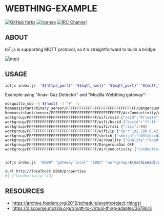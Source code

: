 # WEBTHING-EXAMPLE #

[![GitHub forks](
https://img.shields.io/github/forks/rzr/webthing-example.svg?style=social&label=Fork&maxAge=2592000
)](
https://GitHub.com/rzr/webthing-example/network/
)
[![license](
https://img.shields.io/badge/license-MPL--2.0-blue.svg
)](LICENSE)
[![IRC Channel](
https://img.shields.io/badge/chat-on%20freenode-brightgreen.svg
)](
https://kiwiirc.com/client/irc.freenode.net/#tizen
)

## ABOUT ##

IoT.js is supporting MQTT protocol, so it's straightforward to build a bridge:

[![mqtt](
http://image.slidesharecdn.com/mozilla-things-fosdem-2019-190207162845/95/mozillathingsfosdem2019-22-638.jpg
)](
https://www.slideshare.net/rzrfreefr/mozillathingsfosdem2019/22# 
"MQTT")

## USAGE ##

```sh
iotjs index.js  "${httpd_port}" "${mqtt_host}" "${mqtt_port}" "${mqtt_topic}"  ["${mqtt_key}"]
```

Example using "Anavi Gaz Detector" and "Mozilla Webthing gateway":

```sh
mosquitto_sub -h ${host} -t "#" -v 
homeassistant/binary_sensor/FFFFFFFFFFFFFFFFFFFFFFFFFFFFFFFF/DangerousGas/config {"device_class":"gas","name":"FFFFF Dangerous Gas","unique_id":"anavi-FFFFFFFFFFFFFFFFFFFFFFFFFFFFFFFF-DangerousGas","state_topic":"workgroup/FFFFFFFFFFFFFFFFFFFFFFFFFFFFFFFF/DangerousGas","device":{"identifiers":"FFFFFFFFFFFFFFFFFFFFFFFFFFFFFFFF","manufacturer":"ANAVI Technology","model":"ANAVI Gas Detector","name":"FFFFF","sw_version":"e491cbccda9e73ef23d235532606a251","connections":[["mac","ff:ff:ff:ff:ff:ff:ff"]]}}
homeassistant/sensor/FFFFFFFFFFFFFFFFFFFFFFFFFFFFFFFF/AirConductivity/config {"unit_of_measurement":"%","value_template":"{{ value_json.Conductivity | round(2) }}","name":"6998b Air Conductivity","unique_id":"anavi-FFFFFFFFFFFFFFFFFFFFFFFFFFFFFFFF-AirConductivity","state_topic":"workgroup/FFFFFFFFFFFFFFFFFFFFFFFFFFFFFFFF/AirConductivity","device":{"identifiers":"FFFFFFFFFFFFFFFFFFFFFFFFFFFFFFFF","manufacturer":"ANAVI Technology","model":"ANAVI Gas Detector","name":"6998b","sw_version":"e491cbccda9e73ef23d235532606a251","connections":[["mac","ff:ff:ff:ff:ff:ff:ff"]]}}
workgroup/FFFFFFFFFFFFFFFFFFFFFFFFFFFFFFFF/wifi/ssid {"ssid":"Private"}
workgroup/FFFFFFFFFFFFFFFFFFFFFFFFFFFFFFFF/wifi/bssid {"bssid":"ff:ff:ff:ff:ff:42"}
workgroup/FFFFFFFFFFFFFFFFFFFFFFFFFFFFFFFF/wifi/rssi {"rssi":-44}
workgroup/FFFFFFFFFFFFFFFFFFFFFFFFFFFFFFFF/wifi/ip {"ip":"192.100.0.42"}
workgroup/FFFFFFFFFFFFFFFFFFFFFFFFFFFFFFFF/sketch {"sketch":"e491cbccda9e73ef23d235532606a251"}
workgroup/FFFFFFFFFFFFFFFFFFFFFFFFFFFFFFFF/AirQuality {"Quality":"Good"}
workgroup/FFFFFFFFFFFFFFFFFFFFFFFFFFFFFFFF/DangerousGas OFF
workgroup/FFFFFFFFFFFFFFFFFFFFFFFFFFFFFFFF/AirConductivity {"Conductivity":9}


iotjs index.js  "8888" "gateway.local" "1883" "workgroup/${machineid}/AirConductivity"  Conductivity &

curl http://localhost:8888/properties
#| {"Conductivity":13}
```

## RESOURCES ##

*   <https://archive.fosdem.org/2019/schedule/event/project_things/>
*   <https://discourse.mozilla.org/t/mqtt-to-virtual-thing-adapter/36786/3>
